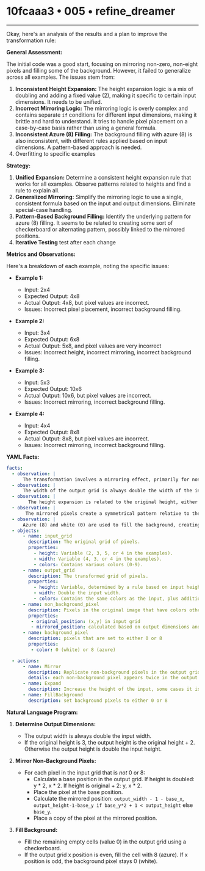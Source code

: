 # 10fcaaa3 • 005 • refine_dreamer

---
Okay, here's an analysis of the results and a plan to improve the transformation rule:

**General Assessment:**

The initial code was a good start, focusing on mirroring non-zero, non-eight pixels and filling some of the background. However, it failed to generalize across all examples. The issues stem from:

1.  **Inconsistent Height Expansion:** The height expansion logic is a mix of doubling and adding a fixed value (2), making it specific to certain input dimensions. It needs to be unified.
2.  **Incorrect Mirroring Logic:** The mirroring logic is overly complex and contains separate `if` conditions for different input dimensions, making it brittle and hard to understand. It tries to handle pixel placement on a case-by-case basis rather than using a general formula.
3.  **Inconsistent Azure (8) Filling:** The background filling with azure (8) is also inconsistent, with different rules applied based on input dimensions. A pattern-based approach is needed.
4.  Overfitting to specific examples

**Strategy:**

1.  **Unified Expansion:** Determine a consistent height expansion rule that works for all examples. Observe patterns related to heights and find a rule to explain all.
2.  **Generalized Mirroring:** Simplify the mirroring logic to use a single, consistent formula based on the input and output dimensions. Eliminate special-case handling.
3.  **Pattern-Based Background Filling:** Identify the underlying pattern for azure (8) filling. It seems to be related to creating some sort of checkerboard or alternating pattern, possibly linked to the mirrored positions.
4. **Iterative Testing** test after each change

**Metrics and Observations:**

Here's a breakdown of each example, noting the specific issues:

*   **Example 1:**
    *   Input: 2x4
    *   Expected Output: 4x8
    *   Actual Output: 4x8, but pixel values are incorrect.
    *   Issues: Incorrect pixel placement, incorrect background filling.

*   **Example 2:**
    *   Input: 3x4
    *   Expected Output: 6x8
    *   Actual Output: 5x8, and pixel values are very incorrect
    *   Issues: Incorrect height, incorrect mirroring, incorrect background filling.

*   **Example 3:**
    *   Input: 5x3
    *   Expected Output: 10x6
    *   Actual Output: 10x6, but pixel values are incorrect.
    *   Issues: Incorrect mirroring, incorrect background filling.

*   **Example 4:**
    *   Input: 4x4
    *   Expected Output: 8x8
    *   Actual Output: 8x8, but pixel values are incorrect.
    *   Issues: Incorrect mirroring, incorrect background filling.

**YAML Facts:**
```yaml
facts:
  - observation: |
      The transformation involves a mirroring effect, primarily for non-zero and non-eight colored pixels.
  - observation: |
      The width of the output grid is always double the width of the input grid.
  - observation: |
        The height expansion is related to the original height, either doubling or adding 2
  - observation: |
       The mirrored pixels create a symmetrical pattern relative to the center of the output grid.
  - observation: |
      Azure (8) and white (0) are used to fill the background, creating alternating patterns
  - objects:
      - name: input_grid
        description: The original grid of pixels.
        properties:
          - height: Variable (2, 3, 5, or 4 in the examples).
          - width: Variable (4, 3, or 4 in the examples).
          - colors: Contains various colors (0-9).
      - name: output_grid
        description: The transformed grid of pixels.
        properties:
          - height: Variable, determined by a rule based on input height.
          - width: Double the input width.
          - colors: Contains the same colors as the input, plus additional background colors (0 and 8).
      - name: non_background_pixel
        description: Pixels in the original image that have colors other than 0 and 8.
        properties:
         - original_position: (x,y) in input grid
         - mirrored_position: calculated based on output dimensions and mirroring rule
      - name: background_pixel
        description: pixels that are set to either 0 or 8
        properties:
         - color: 0 (white) or 8 (azure)

  - actions:
      - name: Mirror
        description: Replicate non-background pixels in the output grid, creating a horizontally mirrored image
        details: each non-background pixel appears twice in the output grid, except where overwritten by another pixel
      - name: Expand
        description: Increase the height of the input, some cases it is doubled, in one case 2 is added.
      - name: FillBackground
        description: set background pixels to either 0 or 8

```

**Natural Language Program:**

1.  **Determine Output Dimensions:**
    *   The output width is always double the input width.
    *   If the original height is 3, the output height is the original height + 2. Otherwise the output height is double the input height.

2.  **Mirror Non-Background Pixels:**
    *   For each pixel in the input grid that is *not* 0 or 8:
        *   Calculate a base position in the output grid. If height is doubled: y * 2, x * 2. If height is original + 2: y, x * 2.
        *   Place the pixel at the base position.
        *   Calculate the mirrored position: `output_width - 1 - base_x`, `output_height-1-base_y if base_y*2 + 1 < output_height` else `base_y`.
        *    Place a copy of the pixel at the mirrored position.

3.  **Fill Background:**

    *   Fill the remaining empty cells (value 0) in the output grid using a checkerboard.
    *   If the output grid x position is even, fill the cell with 8 (azure). If x position is odd, the background pixel stays 0 (white).


